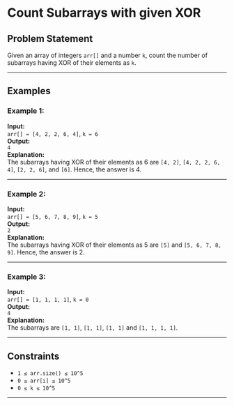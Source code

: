 # Count Subarrays with given XOR

## Problem Statement
Given an array of integers `arr[]` and a number `k`, count the number of subarrays having XOR of their elements as `k`.

---

## Examples

### Example 1:
**Input:**  
`arr[] = [4, 2, 2, 6, 4]`, `k = 6`  
**Output:**  
`4`  
**Explanation:**  
The subarrays having XOR of their elements as 6 are `[4, 2]`, `[4, 2, 2, 6, 4]`, `[2, 2, 6]`, and `[6]`. Hence, the answer is 4.

---

### Example 2:
**Input:**  
`arr[] = [5, 6, 7, 8, 9]`, `k = 5`  
**Output:**  
`2`  
**Explanation:**  
The subarrays having XOR of their elements as 5 are `[5]` and `[5, 6, 7, 8, 9]`. Hence, the answer is 2.

---

### Example 3:
**Input:**  
`arr[] = [1, 1, 1, 1]`, `k = 0`  
**Output:**  
`4`  
**Explanation:**  
The subarrays are `[1, 1]`, `[1, 1]`, `[1, 1]` and `[1, 1, 1, 1]`.

---

## Constraints

- `1 ≤ arr.size() ≤ 10^5`
- `0 ≤ arr[i] ≤ 10^5`
- `0 ≤ k ≤ 10^5`

---